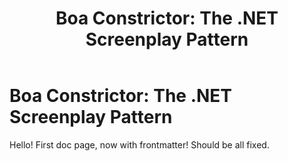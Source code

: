 ﻿---
layout: page
title: "Boa Constrictor: The .NET Screenplay Pattern"
permalink: /
---

# Boa Constrictor: The .NET Screenplay Pattern

Hello! First doc page, now with frontmatter! Should be all fixed.
